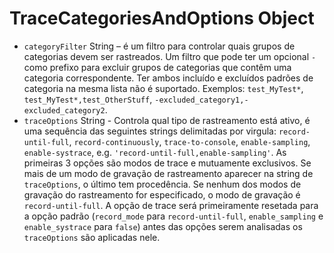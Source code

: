 # TraceCategoriesAndOptions Object

* `categoryFilter` String – é um filtro para controlar quais grupos de categorias devem ser rastreados. Um filtro que pode ter um opcional `-` como prefixo para excluir grupos de categorias que contêm uma categoria correspondente. Ter ambos incluído e excluídos padrões de categoria na mesma lista não é suportado. Exemplos: `test_MyTest*`, `test_MyTest*,test_OtherStuff`, `-excluded_category1,-excluded_category2`.
* `traceOptions` String - Controla qual tipo de rastreamento está ativo, é uma sequência das seguintes strings delimitadas por virgula: `record-until-full`, `record-continuously`, `trace-to-console`, `enable-sampling`, `enable-systrace`, e.g. `'record-until-full,enable-sampling'`. As primeiras 3 opções são modos de trace e mutuamente exclusivos. Se mais de um modo de gravação de rastreamento aparecer na string de `traceOptions`, o último tem procedência. Se nenhum dos modos de gravação do rastreamento for especificado, o modo de gravação é `record-until-full`. A opção de trace será primeiramente resetada para a opção padrão (`record_mode` para `record-until-full`, `enable_sampling` e `enable_systrace` para `false`) antes das opções serem analisadas os `traceOptions` são aplicadas nele.